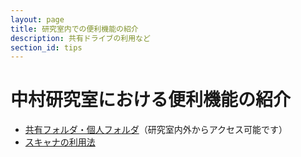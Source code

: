 ```yaml
---
layout: page
title: 研究室内での便利機能の紹介
description: 共有ドライブの利用など
section_id: tips
---
```


# 中村研究室における便利機能の紹介

* [共有フォルダ・個人フォルダ]({{site.baseurl}}/nas)（研究室内外からアクセス可能です）
* [スキャナの利用法]({{site.baseurl}}/scansnap)
